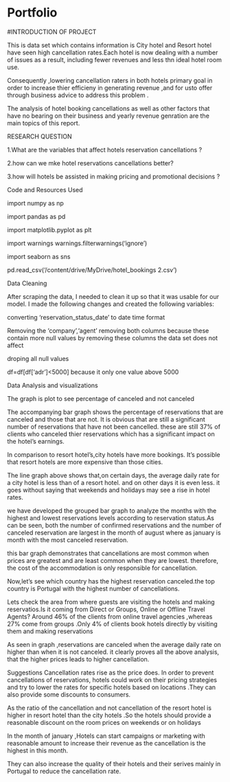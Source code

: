 
# Portfolio
#INTRODUCTION OF PROJECT

 This is data set which contains information is City hotel and Resort hotel have seen high cancellation rates.Each hotel is now dealing with a number of issues as a result, including fewer revenues and less thn ideal hotel room use.
 
 Consequently ,lowering cancellation raters in both hotels primary goal in order to increase thier efficieny in generating revenue ,and for usto offer through business advice to address this problem .
 
 The analysis of hotel booking cancellations as well as other factors that have no bearing on their business and yearly revenue genration are the main topics of this report.
 
 RESEARCH QUESTION
 
 1.What are the variables that affect hotels reservation cancellations ?
 
 2.how can we mke hotel reservations cancellations better?
 
 3.how will hotels be assisted in making pricing and promotional decisions ?
 
 Code and Resources Used
 
import numpy as np

import pandas as pd

import matplotlib.pyplot as plt

import warnings
warnings.filterwarnings(‘ignore’)

import seaborn as sns

pd.read_csv(‘/content/drive/MyDrive/hotel_bookings 2.csv’)

Data Cleaning

After scraping the data, I needed to clean it up so that it was usable for our model. I made the following changes and created the following variables:

converting ‘reservation_status_date’ to date time format

Removing the ‘company’,‘agent’ removing both columns because these contain more null values by removing these columns the data set does not affect

droping all null values

df=df[df[‘adr’]<5000] because it only one value above 5000

Data Analysis and visualizations

The graph is plot to see percentage of canceled and not canceled

The accompanying bar graph shows the percentage of reservations that are canceled and those that are not. It is obvious that are still a significant number of reservations that have not been cancelled. these are still 37% of clients who canceled thier reservations which has a significant impact on the hotel’s earnings.

In comparison to resort hotel’s,city hotels have more bookings. It’s possible that resort hotels are more expensive than those cities.

The line graph above shows that,on certain days, the average daily rate for a city hotel is less than of a resort hotel. and on other days it is even less. it goes without saying that weekends and holidays may see a rise in hotel rates.

we have developed the grouped bar graph to analyze the months with the highest and lowest reservations levels according to reservation status.As can be seen, both the number of confirmed reservations and the number of canceled reservation are largest in the month of august where as january is month with the most canceled reservation.

this bar graph demonstrates that cancellations are most common when prices are greatest and are least common when they are lowest. therefore, the cost of the accommodation is only responsible for cancellation.

Now,let’s see which country has the highest reservation canceled.the top country is Portugal with the highest number of cancellations.

Lets check the area from where guests are visiting the hotels and making reservatios.Is it coming from Direct or Groups, Online or Offline Travel Agents? Around 46% of the clients from online travel agencies ,whereas 27% come from groups .Only 4% of clients book hotels directly by visiting them and making reservations

As seen in graph ,reservations are canceled when the average daily rate on higher than when it is not canceled. it clearly proves all the above analysis, that the higher prices leads to higher cancellation.

Suggestions
Cancellation rates rise as the price does. In order to prevent cancellations of reservations, hotels could work on their pricing strategies and try to lower the rates for specific hotels based on locations .They can also provide some discounts to consumers.

As the ratio of the cancellation and not cancellation of the resort hotel is higher in resort hotel than the city hotels .So the hotels should provide a reasonable discount on the room prices on weekends or on holidays

In the month of january ,Hotels can start campaigns or marketing with reasonable amount to increase their revenue as the cancellation is the highest in this month.

They can also increase the quality of their hotels and their serives mainly in Portugal to reduce the cancellation rate.
 

